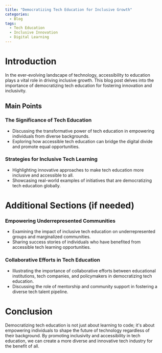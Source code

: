```yaml
---
title: "Democratizing Tech Education for Inclusive Growth"
categories:
  - Blog
tags:
  - Tech Education
  - Inclusive Innovation
  - Digital Learning
---
```


# Introduction
In the ever-evolving landscape of technology, accessibility to education plays a vital role in driving inclusive growth. This blog post delves into the importance of democratizing tech education for fostering innovation and inclusivity.

## Main Points
### The Significance of Tech Education
- Discussing the transformative power of tech education in empowering individuals from diverse backgrounds.
- Exploring how accessible tech education can bridge the digital divide and promote equal opportunities.

### Strategies for Inclusive Tech Learning
- Highlighting innovative approaches to make tech education more inclusive and accessible to all.
- Showcasing real-world examples of initiatives that are democratizing tech education globally.

# Additional Sections (if needed)
### Empowering Underrepresented Communities
- Examining the impact of inclusive tech education on underrepresented groups and marginalized communities.
- Sharing success stories of individuals who have benefited from accessible tech learning opportunities.

### Collaborative Efforts in Tech Education
- Illustrating the importance of collaborative efforts between educational institutions, tech companies, and policymakers in democratizing tech education.
- Discussing the role of mentorship and community support in fostering a diverse tech talent pipeline.

# Conclusion
Democratizing tech education is not just about learning to code; it's about empowering individuals to shape the future of technology regardless of their background. By promoting inclusivity and accessibility in tech education, we can create a more diverse and innovative tech industry for the benefit of all.